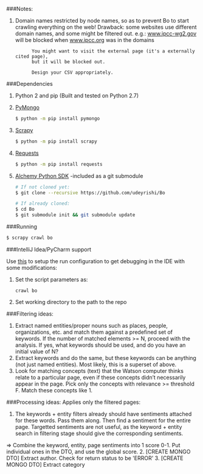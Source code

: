 ###Notes:
1. Domain names restricted by node names, so as to prevent Bo to start crawling everything on the web!
   Drawback: some websites use different domain names, and some might be filtered out.
             e.g.: www.ipcc-wg2.gov will be blocked when www.ipcc.org was in the domains

             You might want to visit the external page (it's a externally cited page),
             but it will be blocked out.

             Design your CSV appropriately.

###Dependencies
1. Python 2 and pip (Built and tested on Python 2.7)
2. [PyMongo](https://api.mongodb.org/python/current/installation.html)

    ```sh
    $ python -m pip install pymongo
    ```
3. [Scrapy](http://scrapy.org/)

    ```sh
    $ python -m pip install scrapy
    ```
4. [Requests](http://docs.python-requests.org/en/latest/user/install/)

    ```sh
    $ python -m pip install requests
    ```
5. [Alchemy Python SDK](http://www.alchemyapi.com/developers/getting-started-guide/using-alchemyapi-with-python)
    -included as a git submodule

    ```sh
    # If not cloned yet:
    $ git clone --recursive https://github.com/udeyrishi/Bo

    # If already cloned:
    $ cd Bo
    $ git submodule init && git submodule update
    ```

###Running
```sh
$ scrapy crawl bo
```

###IntelliJ Idea/PyCharm support

Use [this](http://stackoverflow.com/questions/21788939/how-to-use-pycharm-to-debug-scrapy-projects) to setup the run configuration to get debugging in the IDE with some modifications:

1. Set the script parameters as:

    ```
    crawl bo
    ```

2. Set working directory to the path to the repo

###Filtering ideas:
1. Extract named entities/proper nouns such as places, people, organizations, etc. and match them against a predefined set of keywords. If the number of matched elements >= N, proceed with the analysis. If yes, what keywords should be used, and do you have an initial value of N?
2. Extract keywords and do the same, but these keywords can be anything (not just named entities). Most likely, this is a superset of above.
3. Look for matching concepts (text) that the Watson computer thinks relate to a particular page, even if these concepts didn’t necessarily appear in the page. Pick only the concepts with relevance >= threshold F. Match these concepts like 1.

###Processing ideas:
Applies only the filtered pages:
1. The keywords + entity filters already should have sentiments attached for these words.
Pass them along. Then find a sentiment for the entire page.
Targetted sentiments are not useful, as the keyword + entity search in filtering stage should give the corresponding sentiments.

=> Combine the keyword, entity, page sentiments into 1 score 0-1. Put individual ones in the DTO, and use the global score.
2. [CREATE MONGO DTO] Extract author. Check for return status to be 'ERROR'
3. [CREATE MONGO DTO] Extract category
